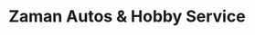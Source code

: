 ---
title: "Zaman Autos & Hobby Service"
url: /asslar/zaman-autos-und-hobby-service/
shop: Autowerkstatt
---